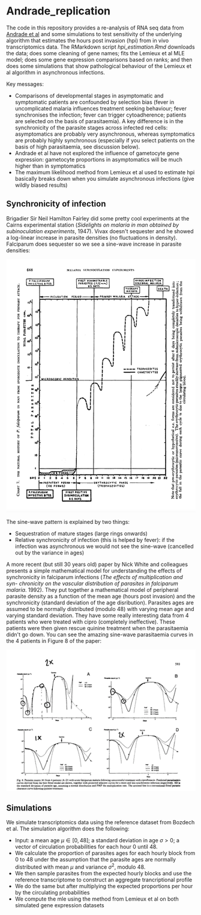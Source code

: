 # Andrade_replication

The code in this repository provides a re-analysis of RNA seq data from [Andrade et al](https://www.nature.com/articles/s41591-020-1084-0) and some simulations to test sensitivity of the underlying algorithm that estimates the hours post invasion (hpi) from in vivo transcriptomics data. The RMarkdown script *hpi_estimation.Rmd* downloads the data; does some cleaning of gene names; fits the Lemieux et al MLE model; does some gene expression comparisons based on ranks; and then does some simulations that show pathological behaviour of the Lemieux et al algorithm in asynchronous infections.


Key messages:

* Comparisons of developmental stages in asymptomatic and symptomatic patients are confounded by selection bias (fever in uncomplicated malaria influences treatment seeking behaviour; fever synchronises the infection; fever can trigger cytoadherence; patients are selected on the basis of parasitaemia). A key difference is in the synchronicity of the parasite stages across infected red cells: asymptomatics are probably very asynchronous, whereas symptomatics are probably highly synchronous (especially if you select patients on the basis of high parasitaemia, see discussion below).
* Andrade et al have not explored the influence of gametocyte gene expression: gametocyte proportions in asymptomatics will be much higher than in symptomatics
* The maximum likelihood method from Lemieux et al used to estimate hpi basically breaks down when you simulate asynchronous infections (give wildly biased results)


## Synchronicity of infection

Brigadier Sir Neil Hamilton Fairley did some pretty cool experiments at the Cairns experimental station (*Sidelights on malaria in man obtained by subinoculation experiments*, 1947). Vivax doesn't sequester and he showed a log-linear increase in parasite densities (no fluctuations in density). Falciparum does sequester so we see a sine-wave increase in parasite densities:


![Sine-wave increase in parasite densities from Hamilton Fairley's experiments](Fairley1947.png)

The sine-wave pattern is explained by two things:

* Sequestration of mature stages (large rings onwards)
* Relative synchronicity of infection (this is helped by fever): if the infection was asynchronous we would not see the sine-wave (cancelled out by the variance in ages)

A more recent (but still 30 years old) paper by Nick White and colleagues presents a simple mathematical model for understanding the effects of synchronicity in falciparum infections (*The effects of multiplication and syn- chronicity on the vascular distribution of parasites in falciparum malaria*. 1992). They put together a mathematical model of peripheral parasite density as a function of the mean age (hours post invasion) and the synchronicity (standard deviation of the age disribution). Parasites ages are assumed to be normally distributed (modulo 48) with varying mean age and varying standard deviation. They have some really interesting data from 4 patients who were treated with cipro (completely ineffective). These patients were then given rescue quinine treatment when the parasitaemia didn't go down. You can see the amazing sine-wave parasitaemia curves in the 4 patients in Figure 8 of the paper:

![](White_Chapman_Watt_Fig8.png)



## Simulations

We simulate transcriptomics data using the reference dataset from Bozdech et al. The simulation algorithm does the following:

* Input: a mean age $\mu\in[0,48]$; a standard deviation in age $\sigma>0$; a vector of circulation probabilities for each hour 0 until 48.
* We calculate the proportion of parasites ages for each hourly block from 0 to 48 under the assumption that the parasite ages are normally distributed with mean $\mu$ and variance $\sigma^2$, modulo 48.
* We then sample parasites from the expected hourly blocks and use the reference transcriptome to construct an aggregate trancriptional profile
* We do the same but after multiplying the expected proportions per hour by the circulating probabilities
* We compute the mle using the method from Lemieux et al on both simulated gene expression datasets






